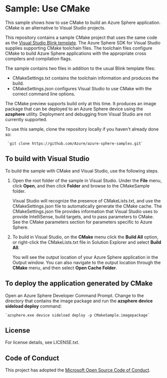 # Sample: Use CMake

This sample shows how to use CMake to build an Azure Sphere application. CMake is an alternative to Visual Studio projects.

This repository contains a sample CMake project that uses the same code as the [Visual Studio Blink template](https://docs.microsoft.com/azure-sphere/quickstarts/qs-blink-application#build-and-run-the-blink-sample). The Azure Sphere SDK for Visual Studio supplies supporting CMake toolchain files. The toolchain files configure CMake to build Azure Sphere applications with the appropriate cross compilers and compilation flags.

The sample contains two files in addition to the usual Blink template files:

- CMakeSettings.txt contains the toolchain information and produces the build.
- CMakeSettings.json configures Visual Studio to use CMake with the correct command line options.

The CMake preview supports build only at this time. It produces an image package that can be deployed to an Azure Sphere device using the **azsphere** utility. Deployment and debugging from Visual Studio are not currently supported. 

To use this sample, clone the repository locally if you haven't already done so:

     `git clone https://github.com/Azure/azure-sphere-samples.git`

## To build with Visual Studio 

To build the sample with CMake and Visual Studio, use the following steps.

1. Open the root folder of the sample in Visual Studio. Under the **File** menu, click **Open**, and then click **Folder** and browse to the CMakeSample folder. 

   Visual Studio will recognize the presence of CMakeLists.txt, and use the CMakeSettings.json file to automatically generate the CMake cache. The CMakeSettings.json file provides information that Visual Studio uses to provide IntelliSense, build targets, and to pass parameters to CMake. See the CMake parameters section for parameters specific to Azure Sphere.
1. To build in Visual Studio, on the **CMake** menu click the **Build All** option, or right-click the CMakeLists.txt file in Solution Explorer and select **Build All**. 

   You will see the output location of your Azure Sphere application in the Output window. You can also navigate to the output location through the **CMake** menu, and then select **Open Cache Folder**.

## To deploy the application generated by CMake

Open an Azure Sphere Developer Command Prompt. Change to the directory that contains the image package and run the **azsphere device sideload deploy** command:

    `azsphere.exe device sideload deploy -p CMakeSample.imagepackage`

## License
For license details, see LICENSE.txt.

## Code of Conduct
This project has adopted the [Microsoft Open Source Code of Conduct](https://opensource.microsoft.com/codeofconduct/).
